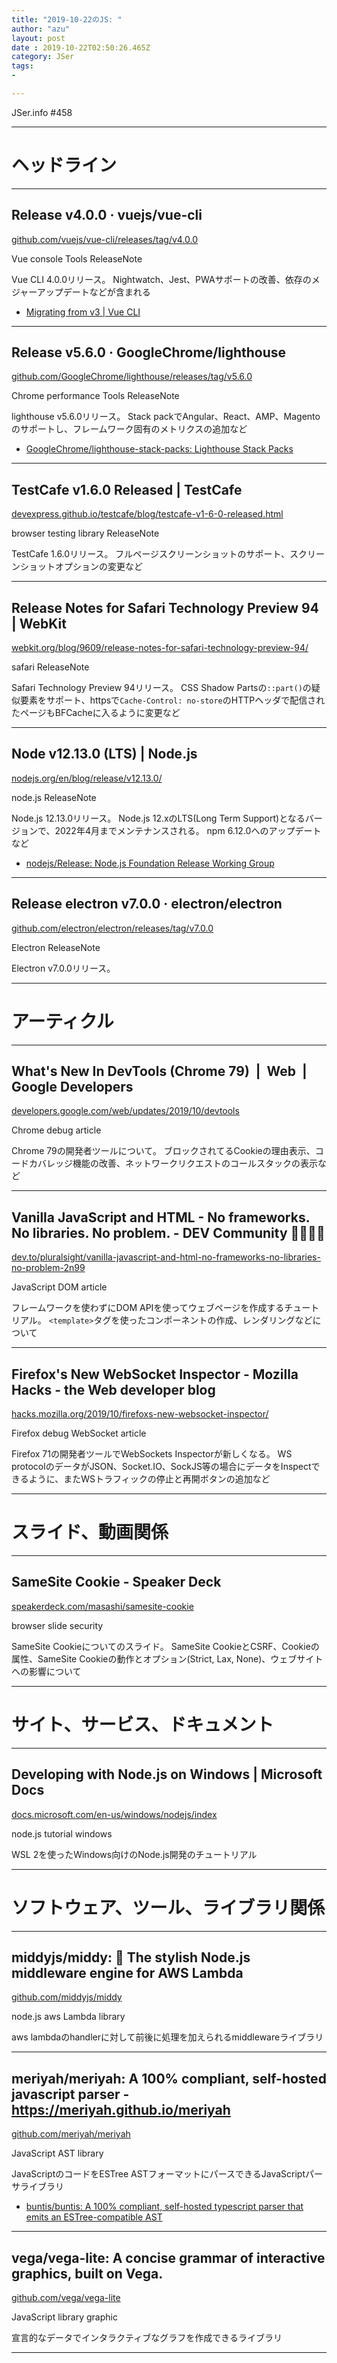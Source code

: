 ```yaml
---
title: "2019-10-22のJS: "
author: "azu"
layout: post
date : 2019-10-22T02:50:26.465Z
category: JSer
tags:
-

---
```


JSer.info #458

----

<h1 class="site-genre">ヘッドライン</h1>

----

## Release v4.0.0 · vuejs/vue-cli
[github.com/vuejs/vue-cli/releases/tag/v4.0.0](https://github.com/vuejs/vue-cli/releases/tag/v4.0.0 "Release v4.0.0 · vuejs/vue-cli")
<p class="jser-tags jser-tag-icon"><span class="jser-tag">Vue</span> <span class="jser-tag">console</span> <span class="jser-tag">Tools</span> <span class="jser-tag">ReleaseNote</span></p>

Vue CLI 4.0.0リリース。
Nightwatch、Jest、PWAサポートの改善、依存のメジャーアップデートなどが含まれる

- [Migrating from v3 | Vue CLI](https://cli.vuejs.org/migrating-from-v3/ "Migrating from v3 | Vue CLI")

----

## Release v5.6.0 · GoogleChrome/lighthouse
[github.com/GoogleChrome/lighthouse/releases/tag/v5.6.0](https://github.com/GoogleChrome/lighthouse/releases/tag/v5.6.0 "Release v5.6.0 · GoogleChrome/lighthouse")
<p class="jser-tags jser-tag-icon"><span class="jser-tag">Chrome</span> <span class="jser-tag">performance</span> <span class="jser-tag">Tools</span> <span class="jser-tag">ReleaseNote</span></p>

lighthouse v5.6.0リリース。
Stack packでAngular、React、AMP、Magentoのサポートし、フレームワーク固有のメトリクスの追加など

- [GoogleChrome/lighthouse-stack-packs: Lighthouse Stack Packs](https://github.com/GoogleChrome/lighthouse-stack-packs "GoogleChrome/lighthouse-stack-packs: Lighthouse Stack Packs")

----

## TestCafe v1.6.0 Released | TestCafe
[devexpress.github.io/testcafe/blog/testcafe-v1-6-0-released.html](https://devexpress.github.io/testcafe/blog/testcafe-v1-6-0-released.html "TestCafe v1.6.0 Released | TestCafe")
<p class="jser-tags jser-tag-icon"><span class="jser-tag">browser</span> <span class="jser-tag">testing</span> <span class="jser-tag">library</span> <span class="jser-tag">ReleaseNote</span></p>

TestCafe 1.6.0リリース。
フルページスクリーンショットのサポート、スクリーンショットオプションの変更など


----

## Release Notes for Safari Technology Preview 94 | WebKit
[webkit.org/blog/9609/release-notes-for-safari-technology-preview-94/](https://webkit.org/blog/9609/release-notes-for-safari-technology-preview-94/ "Release Notes for Safari Technology Preview 94 | WebKit")
<p class="jser-tags jser-tag-icon"><span class="jser-tag">safari</span> <span class="jser-tag">ReleaseNote</span></p>

Safari Technology Preview 94リリース。
CSS Shadow Partsの`::part()`の疑似要素をサポート、httpsで`Cache-Control: no-store`のHTTPヘッダで配信されたページもBFCacheに入るように変更など


----

## Node v12.13.0 (LTS) | Node.js
[nodejs.org/en/blog/release/v12.13.0/](https://nodejs.org/en/blog/release/v12.13.0/ "Node v12.13.0 (LTS) | Node.js")
<p class="jser-tags jser-tag-icon"><span class="jser-tag">node.js</span> <span class="jser-tag">ReleaseNote</span></p>

Node.js 12.13.0リリース。
Node.js 12.xのLTS(Long Term Support)となるバージョンで、2022年4月までメンテナンスされる。
npm 6.12.0へのアップデートなど

- [nodejs/Release: Node.js Foundation Release Working Group](https://github.com/nodejs/Release "nodejs/Release: Node.js Foundation Release Working Group")

----

## Release electron v7.0.0 · electron/electron
[github.com/electron/electron/releases/tag/v7.0.0](https://github.com/electron/electron/releases/tag/v7.0.0 "Release electron v7.0.0 · electron/electron")
<p class="jser-tags jser-tag-icon"><span class="jser-tag">Electron</span> <span class="jser-tag">ReleaseNote</span></p>

Electron v7.0.0リリース。


----
<h1 class="site-genre">アーティクル</h1>

----

## What's New In DevTools (Chrome 79)  |  Web  |  Google Developers
[developers.google.com/web/updates/2019/10/devtools](https://developers.google.com/web/updates/2019/10/devtools "What's New In DevTools (Chrome 79)  |  Web  |  Google Developers")
<p class="jser-tags jser-tag-icon"><span class="jser-tag">Chrome</span> <span class="jser-tag">debug</span> <span class="jser-tag">article</span></p>

Chrome 79の開発者ツールについて。
ブロックされてるCookieの理由表示、コードカバレッジ機能の改善、ネットワークリクエストのコールスタックの表示など


----

## Vanilla JavaScript and HTML - No frameworks. No libraries. No problem. - DEV Community 👩‍💻👨‍💻
[dev.to/pluralsight/vanilla-javascript-and-html-no-frameworks-no-libraries-no-problem-2n99](https://dev.to/pluralsight/vanilla-javascript-and-html-no-frameworks-no-libraries-no-problem-2n99 "Vanilla JavaScript and HTML - No frameworks. No libraries. No problem. - DEV Community 👩‍💻👨‍💻")
<p class="jser-tags jser-tag-icon"><span class="jser-tag">JavaScript</span> <span class="jser-tag">DOM</span> <span class="jser-tag">article</span></p>

フレームワークを使わずにDOM APIを使ってウェブページを作成するチュートリアル。
`<template>`タグを使ったコンポーネントの作成、レンダリングなどについて


----

## Firefox's New WebSocket Inspector - Mozilla Hacks - the Web developer blog
[hacks.mozilla.org/2019/10/firefoxs-new-websocket-inspector/](https://hacks.mozilla.org/2019/10/firefoxs-new-websocket-inspector/ "Firefox's New WebSocket Inspector - Mozilla Hacks - the Web developer blog")
<p class="jser-tags jser-tag-icon"><span class="jser-tag">Firefox</span> <span class="jser-tag">debug</span> <span class="jser-tag">WebSocket</span> <span class="jser-tag">article</span></p>

Firefox 71の開発者ツールでWebSockets Inspectorが新しくなる。
WS protocolのデータがJSON、Socket.IO、SockJS等の場合にデータをInspectできるように、またWSトラフィックの停止と再開ボタンの追加など


----
<h1 class="site-genre">スライド、動画関係</h1>

----

## SameSite Cookie - Speaker Deck
[speakerdeck.com/masashi/samesite-cookie](https://speakerdeck.com/masashi/samesite-cookie "SameSite Cookie - Speaker Deck")
<p class="jser-tags jser-tag-icon"><span class="jser-tag">browser</span> <span class="jser-tag">slide</span> <span class="jser-tag">security</span></p>

SameSite Cookieについてのスライド。
SameSite CookieとCSRF、Cookieの属性、SameSite Cookieの動作とオプション(Strict, Lax, None)、ウェブサイトへの影響について


----
<h1 class="site-genre">サイト、サービス、ドキュメント</h1>

----

## Developing with Node.js on Windows | Microsoft Docs
[docs.microsoft.com/en-us/windows/nodejs/index](https://docs.microsoft.com/en-us/windows/nodejs/index "Developing with Node.js on Windows | Microsoft Docs")
<p class="jser-tags jser-tag-icon"><span class="jser-tag">node.js</span> <span class="jser-tag">tutorial</span> <span class="jser-tag">windows</span></p>

WSL 2を使ったWindows向けのNode.js開発のチュートリアル


----
<h1 class="site-genre">ソフトウェア、ツール、ライブラリ関係</h1>

----

## middyjs/middy: 🛵 The stylish Node.js middleware engine for AWS Lambda
[github.com/middyjs/middy](https://github.com/middyjs/middy "middyjs/middy: 🛵 The stylish Node.js middleware engine for AWS Lambda")
<p class="jser-tags jser-tag-icon"><span class="jser-tag">node.js</span> <span class="jser-tag">aws</span> <span class="jser-tag">Lambda</span> <span class="jser-tag">library</span></p>

aws lambdaのhandlerに対して前後に処理を加えられるmiddlewareライブラリ


----

## meriyah/meriyah: A 100% compliant, self-hosted javascript parser - https://meriyah.github.io/meriyah
[github.com/meriyah/meriyah](https://github.com/meriyah/meriyah "meriyah/meriyah: A 100% compliant, self-hosted javascript parser - https://meriyah.github.io/meriyah")
<p class="jser-tags jser-tag-icon"><span class="jser-tag">JavaScript</span> <span class="jser-tag">AST</span> <span class="jser-tag">library</span></p>

JavaScriptのコードをESTree ASTフォーマットにパースできるJavaScriptパーサライブラリ

- [buntis/buntis: A 100% compliant, self-hosted typescript parser that emits an ESTree-compatible AST](https://github.com/buntis/buntis "buntis/buntis: A 100% compliant, self-hosted typescript parser that emits an ESTree-compatible AST")

----

## vega/vega-lite: A concise grammar of interactive graphics, built on Vega.
[github.com/vega/vega-lite](https://github.com/vega/vega-lite "vega/vega-lite: A concise grammar of interactive graphics, built on Vega.")
<p class="jser-tags jser-tag-icon"><span class="jser-tag">JavaScript</span> <span class="jser-tag">library</span> <span class="jser-tag">graphic</span></p>

宣言的なデータでインタラクティブなグラフを作成できるライブラリ


----
